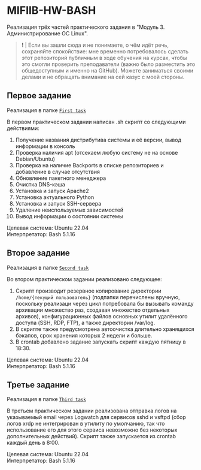 # MIFIIB-HW-BASH

Реализация трёх частей практического задания в "Модуль 3. Администрирование ОС Linux".

> **!** | Если вы зашли сюда и не понимаете, о чём идёт речь, сохраняйте спокойствие: мне временно потребовалось сделать этот репозиторий публичным в ходе обучения на курсах, чтобы это смогли проверить преподаватели (важно было разместить это общедоступным и именно на GitHub). Можете заниматься своими делами и не обращать внимание на сей казус с моей стороны.

## Первое задание

Реализация в папке [`First task`](/First%20task)

В первом практическом задании написан .sh скрипт со следующими действиями:
1. Получение названия дистрибутива системы и её версии, вывод информации в консоль
2. Проверка наличия apt (отсекаем любую систему не на основе Debian/Ubuntu)
3. Проверка на наличие Backports в списке репозиториев и добавление в случае отсутствия
4. Обновление пакетного менеджера
5. Очистка DNS-кэша
6. Установка и запуск Apache2
7. Установка актуального Python
8. Установка и запуск SSH-сервера
9. Удаление неиспользуемых зависимостей
10. Вывод информации о состоянии системы

Целевая система: Ubuntu 22.04  
Интерпретатор: Bash 5.1.16

## Второе задание

Реализация в папке [`Second task`](/Second%20task)

Во втором практическом задании реализовано следующее:
1. Скрипт производит резервное копирование директории `/home/{текущий пользователь}` (подпапки перечислены вручную, поскольку реализаци через цикл потребовала бы вызывать команду архивации множество раз, создавая множество отдельных архивов), конфигурационных файлов основных утилит удалённого доступа (SSH, RDP, FTP), а также директории /var/log.
2. В скрипте также предусмотрена автоочистка длительно хранящихся бэкапов, срок хранения которых 2 недели и больше.
3. В crontab добавлено задание запускать скрипт каждую пятницу в 18:30.

Целевая система: Ubuntu 22.04  
Интерпретатор: Bash 5.1.16

## Третье задание

Реализация в папке [`Third task`](/Third%20task)

В третьем практическом задании реализована отправка логов на указываемый email через Logwatch для сервисов sshd и vsftpd (сбор логов xrdp не интегрирован в утилиту по умолчанию, так что использование его для этого сервиса невозможно без некоторых дополнительных действий). Скрипт также запускается из crontab каждый день в 8:00.

Целевая система: Ubuntu 22.04  
Интерпретатор: Bash 5.1.16
